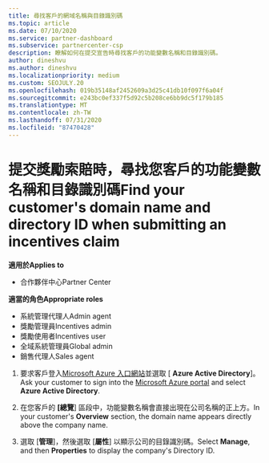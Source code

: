 ```yaml
---
title: 尋找客戶的網域名稱與目錄識別碼
ms.topic: article
ms.date: 07/10/2020
ms.service: partner-dashboard
ms.subservice: partnercenter-csp
description: 瞭解如何在提交宣告時尋找客戶的功能變數名稱和目錄識別碼。
author: dineshvu
ms.author: dineshvu
ms.localizationpriority: medium
ms.custom: SEOJULY.20
ms.openlocfilehash: 019b35148af2452609a3d25c41db10f097f6a04f
ms.sourcegitcommit: e243bc0ef337f5d92c5b208ce6bb9dc5f179b185
ms.translationtype: MT
ms.contentlocale: zh-TW
ms.lasthandoff: 07/31/2020
ms.locfileid: "87470428"
---
```

# <a name="find-your-customers-domain-name-and-directory-id-when-submitting-an-incentives-claim"></a><span data-ttu-id="045fd-103">提交獎勵索賠時，尋找您客戶的功能變數名稱和目錄識別碼</span><span class="sxs-lookup"><span data-stu-id="045fd-103">Find your customer's domain name and directory ID when submitting an incentives claim</span></span>

<span data-ttu-id="045fd-104">**適用於**</span><span class="sxs-lookup"><span data-stu-id="045fd-104">**Applies to**</span></span>

- <span data-ttu-id="045fd-105">合作夥伴中心</span><span class="sxs-lookup"><span data-stu-id="045fd-105">Partner Center</span></span>

<span data-ttu-id="045fd-106">**適當的角色**</span><span class="sxs-lookup"><span data-stu-id="045fd-106">**Appropriate roles**</span></span>

- <span data-ttu-id="045fd-107">系統管理代理人</span><span class="sxs-lookup"><span data-stu-id="045fd-107">Admin agent</span></span>
- <span data-ttu-id="045fd-108">獎勵管理員</span><span class="sxs-lookup"><span data-stu-id="045fd-108">Incentives admin</span></span>
- <span data-ttu-id="045fd-109">獎勵使用者</span><span class="sxs-lookup"><span data-stu-id="045fd-109">Incentives user</span></span>
- <span data-ttu-id="045fd-110">全域系統管理員</span><span class="sxs-lookup"><span data-stu-id="045fd-110">Global admin</span></span>
- <span data-ttu-id="045fd-111">銷售代理人</span><span class="sxs-lookup"><span data-stu-id="045fd-111">Sales agent</span></span>

1. <span data-ttu-id="045fd-112">要求客戶登入[Microsoft Azure 入口網站](https://portal.azure.com/#home)並選取 [ **Azure Active Directory**]。</span><span class="sxs-lookup"><span data-stu-id="045fd-112">Ask your customer to sign into the [Microsoft Azure portal](https://portal.azure.com/#home) and select **Azure Active Directory**.</span></span>

2. <span data-ttu-id="045fd-113">在您客戶的 **[總覽**] 區段中，功能變數名稱會直接出現在公司名稱的正上方。</span><span class="sxs-lookup"><span data-stu-id="045fd-113">In your customer's **Overview** section, the domain name appears directly above the company name.</span></span>  

3. <span data-ttu-id="045fd-114">選取 [**管理**]，然後選取 [**屬性**] 以顯示公司的目錄識別碼。</span><span class="sxs-lookup"><span data-stu-id="045fd-114">Select **Manage**, and then **Properties** to display the company's Directory ID.</span></span>
